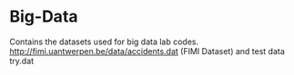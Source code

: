# Big-Data

Contains the datasets used for big data lab codes.
 http://fimi.uantwerpen.be/data/accidents.dat (FIMI Dataset) and test data try.dat
